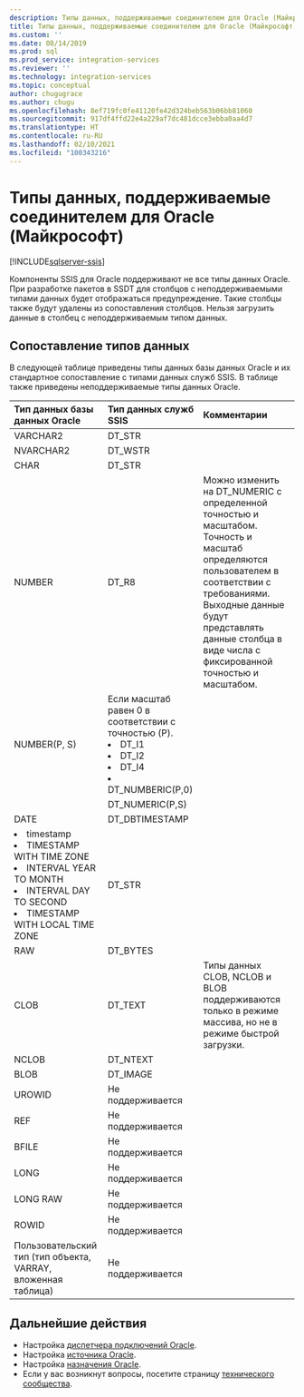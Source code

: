 ```yaml
---
description: Типы данных, поддерживаемые соединителем для Oracle (Майкрософт)
title: Типы данных, поддерживаемые соединителем для Oracle (Майкрософт) | Документация Майкрософт
ms.custom: ''
ms.date: 08/14/2019
ms.prod: sql
ms.prod_service: integration-services
ms.reviewer: ''
ms.technology: integration-services
ms.topic: conceptual
author: chugugrace
ms.author: chugu
ms.openlocfilehash: 8ef719fc0fe41120fe42d324beb563b06bb81060
ms.sourcegitcommit: 917df4ffd22e4a229af7dc481dcce3ebba0aa4d7
ms.translationtype: HT
ms.contentlocale: ru-RU
ms.lasthandoff: 02/10/2021
ms.locfileid: "100343216"
---
```

# <a name="microsoft-connector-for-oracle-data-type-support"></a>Типы данных, поддерживаемые соединителем для Oracle (Майкрософт)

[!INCLUDE[sqlserver-ssis](../../includes/applies-to-version/sqlserver-ssis.md)]

Компоненты SSIS для Oracle поддерживают не все типы данных Oracle. При разработке пакетов в SSDT для столбцов с неподдерживаемыми типами данных будет отображаться предупреждение. Такие столбцы также будут удалены из сопоставления столбцов. Нельзя загрузить данные в столбец с неподдерживаемым типом данных.

## <a name="data-type-mapping"></a>Сопоставление типов данных

В следующей таблице приведены типы данных базы данных Oracle и их стандартное сопоставление с типами данных служб SSIS. В таблице также приведены неподдерживаемые типы данных Oracle.

|Тип данных базы данных Oracle|Тип данных служб SSIS|Комментарии|
|:-|:-|:-|
|VARCHAR2|DT_STR||
|NVARCHAR2|DT_WSTR||
|CHAR|DT_STR||
|NUMBER|DT_R8|Можно изменить на DT_NUMERIC с определенной точностью и масштабом. Точность и масштаб определяются пользователем в соответствии с требованиями. Выходные данные будут представлять данные столбца в виде числа с фиксированной точностью и масштабом.|
|NUMBER(P, S)| Если масштаб равен 0 в соответствии с точностью (P). <li> DT_I1 <Li> DT_I2 <Li> DT_I4 <Li> DT_NUMBERIC(P,0)||
||DT_NUMERIC(P,S)||
|DATE|DT_DBTIMESTAMP||
|<li>timestamp <li>TIMESTAMP WITH TIME ZONE <li>INTERVAL YEAR TO MONTH <li>INTERVAL DAY TO SECOND <li>TIMESTAMP WITH LOCAL TIME ZONE|DT_STR||
|RAW|DT_BYTES||
|CLOB|DT_TEXT|Типы данных CLOB, NCLOB и BLOB поддерживаются только в режиме массива, но не в режиме быстрой загрузки.|
|NCLOB|DT_NTEXT||
|BLOB|DT_IMAGE||
|UROWID|Не поддерживается||
|REF|Не поддерживается||
|BFILE|Не поддерживается||
|LONG|Не поддерживается||
|LONG RAW|Не поддерживается||
|ROWID|Не поддерживается||
|Пользовательский тип (тип объекта, VARRAY, вложенная таблица)|Не поддерживается||

## <a name="next-steps"></a>Дальнейшие действия

- Настройка [диспетчера подключений Oracle](oracle-connection-manager.md).
- Настройка [источника Oracle](oracle-source.md).
- Настройка [назначения Oracle](oracle-destination.md).
- Если у вас возникнут вопросы, посетите страницу [технического сообщества](https://aka.ms/AA5u35j).
